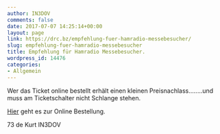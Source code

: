 ```yaml
---
author: IN3DOV
comments: false
date: 2017-07-07 14:25:14+00:00
layout: page
link: https://drc.bz/empfehlung-fuer-hamradio-messebesucher/
slug: empfehlung-fuer-hamradio-messebesucher
title: Empfehlung für Hamradio Messebesucher.
wordpress_id: 14476
categories:
- Allgemein
---
```


Wer das Ticket online bestellt erhält einen kleinen Preisnachlass........und muss am Ticketschalter nicht Schlange stehen.

[Hier](http://www.hamradio-friedrichshafen.de/ham-de/besucher/online-ticketing.php) geht es zur Online Bestellung.

73 de Kurt IN3DOV
